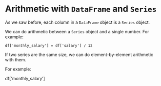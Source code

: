 # Arithmetic with `DataFrame` and `Series`

As we saw before, each column in a `DataFrame` object is a `Series` object. 

We can do arithmetic between a `Series` object and a single number. For example: 

```
df['monthly_salary'] = df['salary'] / 12
```

If two series are the same size, we can do element-by-element arithmetic with them. 

For example:

df['monthly_salary']